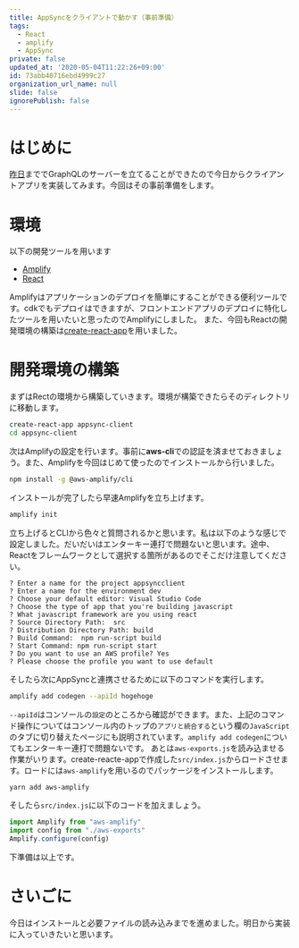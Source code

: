 ```yaml
---
title: AppSyncをクライアントで動かす（事前準備）
tags:
  - React
  - amplify
  - AppSync
private: false
updated_at: '2020-05-04T11:22:26+09:00'
id: 73abb40716ebd4999c27
organization_url_name: null
slide: false
ignorePublish: false
---
```

# はじめに

[昨日](https://qiita.com/ufoo68/items/28898a26548892d89d84)まででGraphQLのサーバーを立てることができたので今日からクライアントアプリを実装してみます。今回はその事前準備をします。

# 環境

以下の開発ツールを用います

- [Amplify](https://aws.amazon.com/jp/amplify/)
- [React](https://ja.reactjs.org/)

Amplifyはアプリケーションのデプロイを簡単にすることができる便利ツールです。cdkでもデプロイはできますが、フロントエンドアプリのデプロイに特化したツールを用いたいと思ったのでAmplifyにしました。
また、今回もReactの開発環境の構築は[create-react-app](https://github.com/facebook/create-react-app)を用いました。

# 開発環境の構築

まずはRectの環境から構築していきます。環境が構築できたらそのディレクトリに移動します。

```bash
create-react-app appsync-client
cd appsync-client
```

次はAmplifyの設定を行います。事前に**aws-cli**での認証を済ませておきましょう。また、Amplifyを今回はじめて使ったのでインストールから行いました。

```bash
npm install -g @aws-amplify/cli
```

インストールが完了したら早速Amplifyを立ち上げます。

```bash
amplify init
```

立ち上げるとCLIから色々と質問されるかと思います。私は以下のような感じで設定しました。だいだいはエンターキー連打で問題ないと思います。途中、Reactをフレームワークとして選択する箇所があるのでそこだけ注意してください。

```
? Enter a name for the project appsyncclient
? Enter a name for the environment dev
? Choose your default editor: Visual Studio Code
? Choose the type of app that you're building javascript
? What javascript framework are you using react
? Source Directory Path:  src
? Distribution Directory Path: build
? Build Command:  npm run-script build
? Start Command: npm run-script start
? Do you want to use an AWS profile? Yes
? Please choose the profile you want to use default
```

そしたら次にAppSyncと連携させるために以下のコマンドを実行します。

```bash
amplify add codegen --apiId hogehoge
```

`--apiId`はコンソールの`設定`のところから確認ができます。また、上記のコマンド操作についてはコンソール内のトップの`アプリと統合する`という欄の`JavaScript`のタブに切り替えたページにも説明されています。`amplify add codegen`についてもエンターキー連打で問題ないです。
あとは`aws-exports.js`を読み込ませる作業がいります。create-reacte-appで作成した`src/index.js`からロードさせます。ロードには`aws-amplify`を用いるのでパッケージをインストールします。

```bash
yarn add aws-amplify
```

そしたら`src/index.js`に以下のコードを加えましょう。

```javascript
import Amplify from "aws-amplify"
import config from "./aws-exports"
Amplify.configure(config)
```

下準備は以上です。

# さいごに

今日はインストールと必要ファイルの読み込みまでを進めました。明日から実装に入っていきたいと思います。
